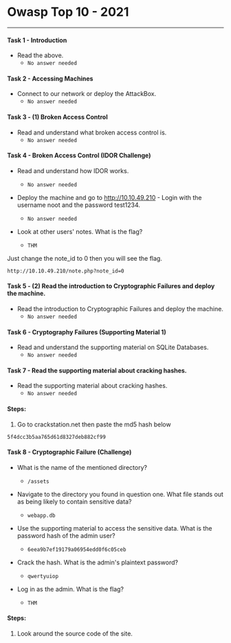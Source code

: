 # Owasp Top 10 - 2021

------------------------

#### Task 1 - Introduction

- Read the above.
	- `No answer needed`

#### Task 2 - Accessing Machines 

- Connect to our network or deploy the AttackBox.
	- `No answer needed`

#### Task 3 - (1) Broken Access Control

- Read and understand what broken access control is.
	- `No answer needed`

#### Task 4 - Broken Access Control (IDOR Challenge)

- Read and understand how IDOR works.
	- `No answer needed`

- Deploy the machine and go to http://10.10.49.210 - Login with the username noot and the password test1234.
	- `No answer needed`

- Look at other users' notes. What is the flag?
	- `THM`

Just change the note_id to 0 then you will see the flag.
```
http://10.10.49.210/note.php?note_id=0
```

#### Task 5 - (2) Read the introduction to Cryptographic Failures and deploy the machine.

- Read the introduction to Cryptographic Failures and deploy the machine.
	- `No answer needed`

#### Task 6 - Cryptography Failures (Supporting Material 1)

- Read and understand the supporting material on SQLite Databases.
	- `No answer needed`

#### Task 7 - Read the supporting material about cracking hashes.

- Read the supporting material about cracking hashes.
	- `No answer needed`

#### Steps: 

1. Go to crackstation.net then paste the md5 hash below

```
5f4dcc3b5aa765d61d8327deb882cf99
```

#### Task 8 - Cryptographic Failure (Challenge)

- What is the name of the mentioned directory?
	- `/assets`

- Navigate to the directory you found in question one. What file stands out as being likely to contain sensitive data?
	- `webapp.db`

- Use the supporting material to access the sensitive data. What is the password hash of the admin user?
	- `6eea9b7ef19179a06954edd0f6c05ceb`

- Crack the hash. What is the admin's plaintext password?
	- `qwertyuiop`

- Log in as the admin. What is the flag?
	- `THM`

#### Steps:

1. Look around the source code of the site. 